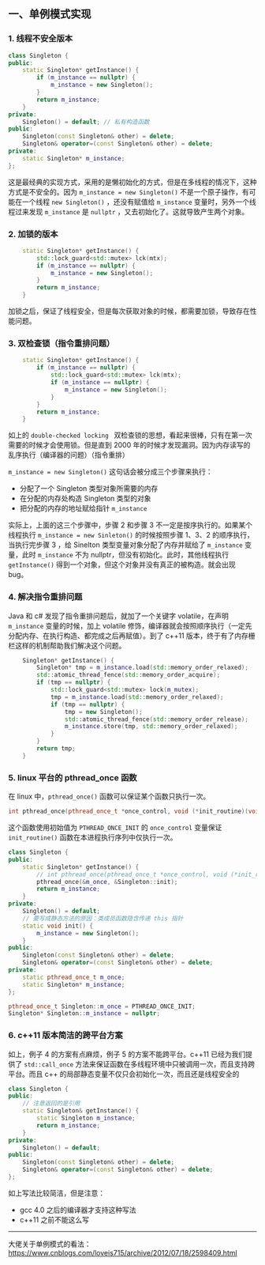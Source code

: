 ## 一、单例模式实现

### 1. 线程不安全版本

```c++
class Singleton {
public:
    static Singleton* getInstance() {
        if (m_instance == nullptr) {
            m_instance = new Singleton();
        }
        return m_instance;
    }
private:
    Singleton() = default; // 私有构造函数
public:
    Singleton(const Singleton& other) = delete;
    Singleton& operator=(const Singleton& other) = delete;
private:
    static Singleton* m_instance;
};
```

这是最经典的实现方式，采用的是懒初始化的方式，但是在多线程的情况下，这种方式是不安全的。因为 `m_instance = new Singleton()` 不是一个原子操作，有可能在一个线程 `new Singleton()` ，还没有赋值给 `m_instance` 变量时，另外一个线程过来发现 `m_instance` 是 `nullptr` ，又去初始化了。这就导致产生两个对象。

### 2. 加锁的版本

```c++
    static Singleton* getInstance() {
        std::lock_guard<std::mutex> lck(mtx);
        if (m_instance == nullptr) {
            m_instance = new Singleton();
        }
        return m_instance;
    }
```

加锁之后，保证了线程安全，但是每次获取对象的时候，都需要加锁，导致存在性能问题。

### 3. 双检查锁（指令重排问题）

```c++
    static Singleton* getInstance() {
        if (m_instance == nullptr) {
            std::lock_guard<std::mutex> lck(mtx);
            if (m_instance == nullptr) {
                m_instance = new Singleton();
            }
        }
        return m_instance;
    }
```

如上的 `double-checked locking ` 双检查锁的思想，看起来很棒，只有在第一次需要的时候才会使用锁。但是直到 2000 年的时候才发现漏洞。因为内存读写的乱序执行（编译器的问题）（指令重排）

`m_instance = new Singleton()` 这句话会被分成三个步骤来执行：

- 分配了一个 Singleton 类型对象所需要的内存
- 在分配的内存处构造 Singleton 类型的对象
- 把分配的内存的地址赋给指针 `m_instance`

实际上，上面的这三个步骤中，步骤 2 和步骤 3 不一定是按序执行的。如果某个线程执行 `m_instance = new Sinleton()` 的时候按照步骤 1、3、2 的顺序执行，当执行完步骤 3 ，给 Sinelton 类型变量对象分配了内存并赋给了 `m_instance` 变量，此时 `m_instance` 不为 nullptr，但没有初始化。此时，其他线程执行 `getInstance()` 得到一个对象，但这个对象并没有真正的被构造。就会出现 bug。

### 4. 解决指令重排问题

Java 和 c# 发现了指令重排问题后，就加了一个关键字 volatile，在声明 `m_instance` 变量的时候，加上 volatile 修饰，编译器就会按照顺序执行（一定先分配内存、在执行构造、都完成之后再赋值）。到了 c++11 版本，终于有了内存栅栏这样的机制帮助我们解决这个问题。

```c++
    Singleton* getInstance() {
        Singleton* tmp = m_instance.load(std::memory_order_relaxed);
        std::atomic_thread_fence(std::memory_order_acquire);
        if (tmp == nullptr) {
            std::lock_guard<std::mutex> lock(m_mutex);
            tmp = m_instance.load(std::memory_order_relaxed);
            if (tmp == nullptr) {
                tmp = new Singleton();
                std::atomic_thread_fence(std::memory_order_release);
                m_instance.store(tmp, std::memory_order_relaxed);
            }
        }
        return tmp; 
    }
```

### 5. linux 平台的 pthread_once 函数

在 linux 中，`pthread_once()` 函数可以保证某个函数只执行一次。

```c++
int pthread_once(pthread_once_t *once_control, void (*init_routine)(void));
```

这个函数使用初始值为 `PTHREAD_ONCE_INIT` 的 `once_control` 变量保证 `init_routine()` 函数在本进程执行序列中仅执行一次。

```c++
class Singleton {
public:
    static Singleton* getInstance() {
        // int pthread_once(pthread_once_t *once_control, void (*init_routine)(void)); 
        pthread_once(&m_once, &Singleton::init);
        return m_instance;
    }
private:
    Singleton() = default;
    // 要写成静态方法的原因：类成员函数隐含传递 this 指针
    static void init() {
        m_instance = new Singleton();
    }
public:
    Singleton(const Singleton& other) = delete;
    Singleton& operator=(const Singleton& other) = delete;
private:
    static pthread_once_t m_once;
    static Singleton* m_instance;
};

pthread_once_t Singleton::m_once = PTHREAD_ONCE_INIT;
Singleton* Singleton::m_instance = nullptr;
```

### 6. c++11 版本简洁的跨平台方案

如上，例子 4 的方案有点麻烦，例子 5 的方案不能跨平台。c++11 已经为我们提供了 `std::call_once` 方法来保证函数在多线程环境中只被调用一次，而且支持跨平台。而且 c++ 的局部静态变量不仅只会初始化一次，而且还是线程安全的

```c++
class Singleton {
public:
    // 注意返回的是引用 
    static Singleton& getInstance() {
        static Singleton m_instance;
        return m_instance;
    }
private:
    Singleton() = default;
public:
    Singleton(const Singleton& other) = delete;
    Singleton& operator=(const Singleton& other) = delete;
};
```

如上写法比较简洁，但是注意：

- gcc 4.0 之后的编译器才支持这种写法
- c++11 之前不能这么写

---

大佬关于单例模式的看法：https://www.cnblogs.com/loveis715/archive/2012/07/18/2598409.html
